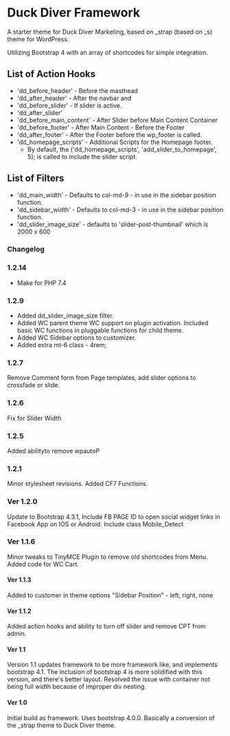 # Duck Diver Framework

A starter theme for Duck Diver Marketing, based on _strap (based on _s) theme for WordPress.

Utilizing Bootstrap 4 with an array of shortcodes for simple integration.

## List of Action Hooks
* 'dd_before_header' - Before the masthead
* 'dd_after_header' - After the navbar and </header>
* 'dd_before_slider' - If slider is active.
* 'dd_after_slider'
* 'dd_before_main_content' - After Slider before Main Content Container
* 'dd_before_footer' - After Main Content - Before the Footer
* 'dd_after_footer' - After the Footer before the wp_footer is called.
* 'dd_homepage_scripts' - Additional Scripts for the Homepage footer.  
  * By default, the ('dd_homepage_scripts', 'add_slider_to_homepage', 5); is called to include the slider script.

## List of Filters
* 'dd_main_width' - Defaults to col-md-9 - in use in the sidebar position function.
* 'dd_sidebar_width' - Defaults to col-md-3 - in use in the sidebar position function.
* 'dd_slider_image_size' - defaults to 'slider-post-thumbnail' which is 2000 x 600

### Changelog
### 1.2.14
* Make for PHP 7.4
### 1.2.9
* Added dd_slider_image_size filter.
* Added WC parent theme WC support on plugin activation.  Included basic WC functions in pluggable functions for child theme.
* Added WC Sidebar options to customizer.
* Added extra mt-6 class - 4rem;

### 1.2.7
Remove Comment form from Page templates, add slider options to crossfade or slide.

### 1.2.6
Fix for Slider Width

### 1.2.5
Added abilityto remove wpautoP

### 1.2.1
Minor stylesheet revisions. Added CF7 Functions.

### Ver 1.2.0
Update to Bootstrap 4.3.1, Include FB PAGE ID to open social widget links in Facebook App on IOS or Android.  Include class Mobile_Detect

### Ver 1.1.6
Minor tweaks to TinyMCE Plugin to remove old shortcodes from Menu.  Added code for WC Cart.
#### Ver 1.1.3
Added to customer in theme options "Sidebar Position" - left, right, none
#### Ver 1.1.2
Added action hooks and ability to turn off slider and remove CPT from admin.
#### Ver 1.1
Version 1.1 updates framework to be more framework like, and implements bootstrap 4.1.  The inclusion of bootstrap 4 is more solidified with this version, and there's better layout. Resolved the issue with container not being full width because of improper div nesting.

#### Ver 1.0
Initial build as framework. Uses bootstrap 4.0.0. Basically a conversion of the _strap theme to Duck Diver theme.
